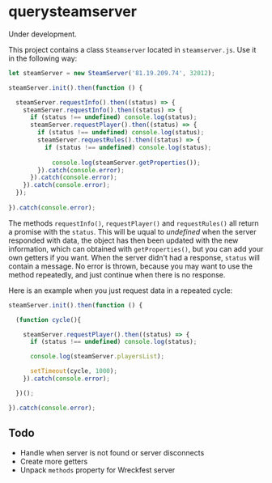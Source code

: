 # querysteamserver

Under development.

This project contains a class `Steamserver` located in `steamserver.js`. Use it in the following way:
```js
let steamServer = new SteamServer('81.19.209.74', 32012);

steamServer.init().then(function () {

  steamServer.requestInfo().then((status) => {
    steamServer.requestInfo().then((status) => {
      if (status !== undefined) console.log(status);
      steamServer.requestPlayer().then((status) => {
        if (status !== undefined) console.log(status);
        steamServer.requestRules().then((status) => {
          if (status !== undefined) console.log(status);
          
            console.log(steamServer.getProperties());
        }).catch(console.error);
      }).catch(console.error);
    }).catch(console.error);
  });
  
}).catch(console.error);
```
The methods `requestInfo()`, `requestPlayer()` and `requestRules()` all return a promise with the `status`. This will be uqual to *undefined* when the server responded with data, the object has then been updated with the new information, which can obtained with `getProperties()`, but you can add your own getters if you want. When the server didn't had a response, `status` will contain a message. No error is thrown, because you may want to use the method repeatedly, and just continue when there is no response.

Here is an example when you just request data in a repeated cycle:

```js
steamServer.init().then(function () {

  (function cycle(){

    steamServer.requestPlayer().then((status) => {
      if (status !== undefined) console.log(status);

      console.log(steamServer.playersList);

      setTimeout(cycle, 1000);
    }).catch(console.error);

  })();

}).catch(console.error);
```

## Todo

- Handle when server is not found or server disconnects
- Create more getters
- Unpack `methods` property for Wreckfest server
